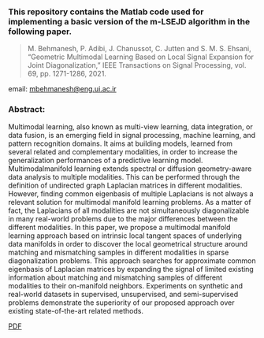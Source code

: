 ### This repository contains the Matlab code used for implementing a basic version of the m-LSEJD algorithm in the following paper.

>M. Behmanesh, P. Adibi, J. Chanussot, C. Jutten and S. M. S. Ehsani, “Geometric Multimodal Learning Based on Local Signal Expansion for Joint Diagonalization,” IEEE Transactions on Signal Processing, vol. 69, pp. 1271-1286, 2021.

email: mbehmanesh@eng.ui.ac.ir

### Abstract:
Multimodal learning, also known as multi-view learning, data integration, or data fusion, is an emerging field in signal processing, machine learning, and pattern recognition domains. It aims at building models, learned from several related and complementary modalities, in order to increase the generalization performances of a predictive learning model. Multimodalmanifold learning extends spectral or diffusion geometry-aware data analysis to multiple modalities. This can be performed through the definition of undirected graph Laplacian matrices in different modalities. However, finding common eigenbasis of multiple Laplacians is not always a relevant solution for multimodal manifold learning problems. As a matter of fact, the Laplacians of all modalities are not simultaneously diagonalizable in many real-world problems due to the major differences between the different modalities. In this paper, we propose a multimodal manifold learning approach based on intrinsic local tangent spaces of underlying data manifolds in order to discover the local geometrical structure around matching and mismatching samples in different modalities in sparse diagonalization problems. This approach searches for approximate common eigenbasis of Laplacian matrices by expanding the signal of limited existing information about matching and mismatching samples of different modalities to their on-manifold neighbors. Experiments on synthetic and real-world datasets in supervised, unsupervised, and semi-supervised problems demonstrate the superiority of our proposed approach over existing state-of-the-art related methods.

[PDF](https://drive.google.com/file/d/1EtLTlBrlO3oIdZddzYEy-88ZSBURxlEF/view)





